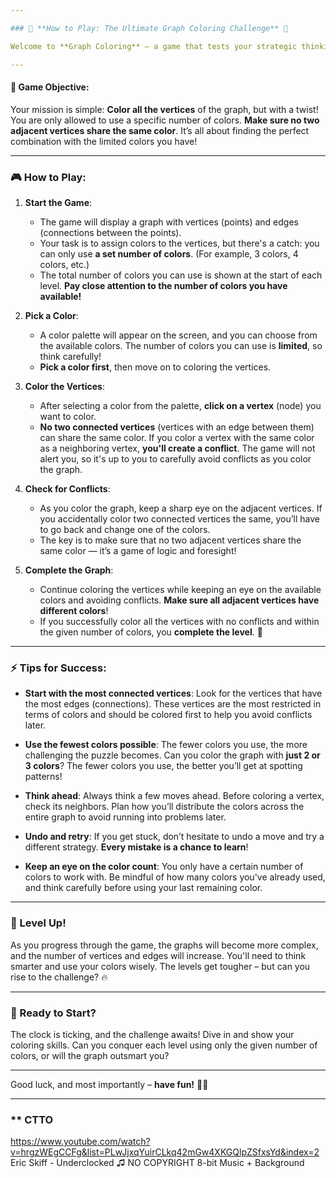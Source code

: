 ```yaml
---

### 🎨 **How to Play: The Ultimate Graph Coloring Challenge** 🧩

Welcome to **Graph Coloring** – a game that tests your strategic thinking, creativity, and problem-solving skills. In this game, you’ll need to color the vertices of a graph using a **limited number of colors**. The challenge? **No two adjacent vertices can have the same color**. Are you up for it?

---
```


#### **📜 Game Objective:**

Your mission is simple: **Color all the vertices** of the graph, but with a twist! You are only allowed to use a specific number of colors. **Make sure no two adjacent vertices share the same color**. It’s all about finding the perfect combination with the limited colors you have!

---

### **🎮 How to Play:**

1. **Start the Game**:
   - The game will display a graph with vertices (points) and edges (connections between the points).
   - Your task is to assign colors to the vertices, but there's a catch: you can only use **a set number of colors**. (For example, 3 colors, 4 colors, etc.)
   - The total number of colors you can use is shown at the start of each level. **Pay close attention to the number of colors you have available!**

2. **Pick a Color**:
   - A color palette will appear on the screen, and you can choose from the available colors. The number of colors you can use is **limited**, so think carefully!
   - **Pick a color first**, then move on to coloring the vertices.

3. **Color the Vertices**:
   - After selecting a color from the palette, **click on a vertex** (node) you want to color.
   - **No two connected vertices** (vertices with an edge between them) can share the same color. If you color a vertex with the same color as a neighboring vertex, **you'll create a conflict**. The game will not alert you, so it's up to you to carefully avoid conflicts as you color the graph.

4. **Check for Conflicts**:
   - As you color the graph, keep a sharp eye on the adjacent vertices. If you accidentally color two connected vertices the same, you’ll have to go back and change one of the colors.
   - The key is to make sure that no two adjacent vertices share the same color — it’s a game of logic and foresight!

5. **Complete the Graph**:
   - Continue coloring the vertices while keeping an eye on the available colors and avoiding conflicts. **Make sure all adjacent vertices have different colors**!
   - If you successfully color all the vertices with no conflicts and within the given number of colors, you **complete the level**. 🎉

---

### **⚡ Tips for Success:**

- **Start with the most connected vertices**: Look for the vertices that have the most edges (connections). These vertices are the most restricted in terms of colors and should be colored first to help you avoid conflicts later.
  
- **Use the fewest colors possible**: The fewer colors you use, the more challenging the puzzle becomes. Can you color the graph with **just 2 or 3 colors**? The fewer colors you use, the better you’ll get at spotting patterns!

- **Think ahead**: Always think a few moves ahead. Before coloring a vertex, check its neighbors. Plan how you’ll distribute the colors across the entire graph to avoid running into problems later.

- **Undo and retry**: If you get stuck, don’t hesitate to undo a move and try a different strategy. **Every mistake is a chance to learn**!

- **Keep an eye on the color count**: You only have a certain number of colors to work with. Be mindful of how many colors you've already used, and think carefully before using your last remaining color.

---

### **🏁 Level Up!**

As you progress through the game, the graphs will become more complex, and the number of vertices and edges will increase. You'll need to think smarter and use your colors wisely. The levels get tougher – but can you rise to the challenge? 🔥

---

### **🎉 Ready to Start?**

The clock is ticking, and the challenge awaits! Dive in and show your coloring skills. Can you conquer each level using only the given number of colors, or will the graph outsmart you?

---

Good luck, and most importantly – **have fun!** 🧠🎨

---

### ** CTTO
https://www.youtube.com/watch?v=hrgzWEgCCFg&list=PLwJjxqYuirCLkq42mGw4XKGQlpZSfxsYd&index=2
Eric Skiff - Underclocked ♫ NO COPYRIGHT 8-bit Music + Background
